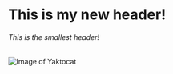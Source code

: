 # This is my new header!
###### This is the smallest header!

![Image of Yaktocat](https://octodex.github.com/images/yaktocat.png)
